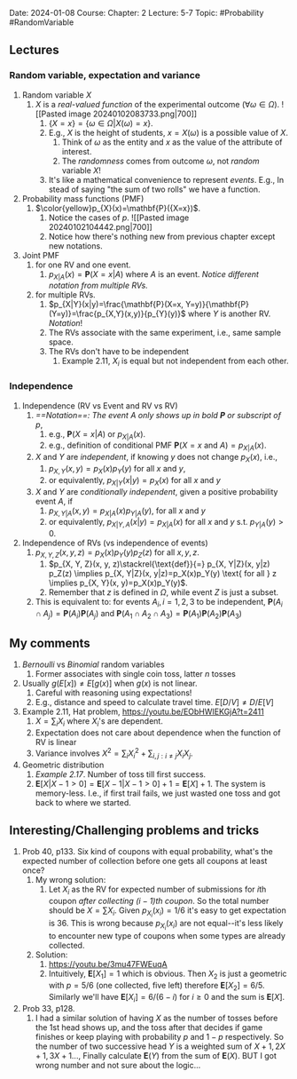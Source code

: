 Date: 2024-01-08
Course:
Chapter: 2
Lecture: 5-7
Topic: #Probability #RandomVariable 

## Lectures
### Random variable, expectation and variance
1. Random variable $X$
	1. $X$ is a *real-valued function* of the experimental outcome ($\forall \omega \in \Omega$). ![[Pasted image 20240102083733.png|700]]
		1. $\{X=x\} = \{\omega \in \Omega | X(\omega)=x\}$.
		2. E.g., $X$ is the height of students, $x=X(\omega)$ is a possible value of $X$.
			1. Think of $\omega$ as the entity and $x$ as the value of the attribute of interest.
			2. The *randomness* comes from outcome $\omega$, not *random* variable $X$!
		3. It's like a mathematical convenience to represent *events*. E.g., In stead of saying "the sum of two rolls" we have a function.
2. Probability mass functions (PMF)
	1. $\color{yellow}p_{X}(x)=\mathbf{P}({X=x})$. 
		1. Notice the cases of *p*. ![[Pasted image 20240102104442.png|700]]
		2. Notice how there's nothing new from previous chapter except new notations.
3. Joint PMF
	1. for one RV and one event.
		1. $p_{X|A}(x)=\mathbf{P}(X=x|A)$ where $A$ is an event. *Notice different notation from multiple RVs.*
	2. for multiple RVs.
		1. $p_{X|Y}(x|y)=\frac{\mathbf{P}(X=x, Y=y)}{\mathbf{P}(Y=y)}=\frac{p_{X,Y}(x,y)}{p_{Y}(y)}$ where $Y$ is another RV. *Notation*!
		2. The RVs associate with the same experiment, i.e., same sample space.
		3. The RVs don't have to be independent
			1. Example 2.11, $X_i$ is equal but not independent from each other.
### Independence
1. Independence  (RV vs Event and RV vs RV)
	1. *==Notation==: The event $A$ only shows up in bold $\mathbf{P}$ or subscript of $p$*, 
		1. e.g., $\mathbf{P}(X=x|A)$ or $p_{X|A}(x)$.  
		2. e.g., definition of conditional PMF $\mathbf{P}(X=x \text{ and } A)=p_{X|A}(x)$.
	2. $X$ and $Y$ are *independent*, if knowing $y$ does not change $p_X(x)$, i.e.,
		1. $p_{X, Y}(x, y)=p_{X}(x) p_{Y}(y)$ for all $x$ and $y$, 
		2. or equivalently,  $p_{X|Y}(x|y)=p_{X}(x)$  for all $x$ and $y$
	3. $X$ and $Y$ are *conditionally independent*, given a positive probability event $A$, if
		1. $p_{X, Y|A}(x, y)=p_{X|A}(x) p_{Y|A}(y)$,  for all $x$ and $y$
		2. or equivalently, $p_{X|Y,A}(x|y)=p_{X|A}(x)$  for all $x$ and $y$ s.t. $p_{Y|A}(y)>0$.
2. Independence of RVs (vs independence of events)
	1. $p_{X, Y, Z}(x, y, z)=p_X(x) p_Y(y) p_Z(z)$ for all $x, y, z$. 
		1. $p_{X, Y, Z}(x, y, z)\stackrel{\text{def}}{=} p_{X, Y|Z}(x, y|z) p_Z(z) \implies p_{X, Y|Z}(x, y|z)=p_X(x)p_Y(y) \text{ for all } z \implies p_{X, Y}(x, y)=p_X(x)p_Y(y)$. 
		2. Remember that $z$ is defined in $\Omega$, while event $Z$ is just a subset.
	2. This is equivalent to: for events $A_{i}, i =1, 2, 3$ to be independent, $\textbf{P}(A_i\cap A_j)=\textbf{P}(A_i) \textbf{P}(A_j)$ and $\textbf{P}(A_1\cap A_2\cap A_3)=\textbf{P}(A_1) \textbf{P}(A_2) \textbf{P}(A_3)$

## My comments
1. *Bernoulli* vs *Binomial* random variables
	1. Former associates with single coin toss, latter $n$ tosses
2. Usually $g(E[x])\neq E[g(x)]$ when $g(x)$ is not linear. 
	1. Careful with reasoning using expectations!
	2. E.g., distance and speed to calculate travel time. $E[D/V]\neq D/E[V]$
3. Example 2.11, Hat problem, https://youtu.be/EObHWIEKGjA?t=2411
	1. $X=\sum_i X_i$ where $X_i$'s are dependent.
	2. Expectation does not care about dependence when the function of RV is linear
	3. Variance involves $X^2 = \sum_i X_i^2 + \sum_{i, j:i\neq j} X_i X_j$.
4. Geometric distribution
	1. *Example 2.17*. Number of toss till first success.
	2. $\mathbf{E}[X|X-1>0]=\mathbf{E}[X-1|X-1>0]+1=\mathbf{E}[X]+1$. The system is memory-less. I.e., if first trail fails, we just wasted one toss and got back to where we started.

 
## Interesting/Challenging problems and tricks
1. Prob 40, p133. Six kind of coupons with equal probability, what's the expected number of collection before one gets all coupons at least once? 
	1. My wrong solution:
		1. Let $X_i$ as the RV for expected number of submissions for $i$th coupon *after collecting $(i-1)$th coupon*. So the total number should be $X=\sum X_i$. Given $p_{X_i}(x_i)=1/6$ it's easy to get expectation is 36. This is wrong because $p_{X_i}(x_i)$ are not equal--it's less likely to encounter new type of coupons when some types are already collected.
	2. Solution: 
		1. https://youtu.be/3mu47FWEuqA
		2. Intuitively, $\mathbf{E}[X_1]=1$ which is obvious. Then $X_2$ is just a geometric with $p=5/6$ (one collected, five left) therefore $\mathbf{E}[X_2]=6/5$. Similarly we'll have $\mathbf{E}[X_i]=6/(6-i) \text{ for } i \ge 0$ and the sum is $\mathbf{E}[X]$.
2. Prob 33, p128. 
	1. I had a similar solution of having $X$ as the number of tosses before the 1st head shows up, and the toss after that decides if game finishes or keep playing with probability $p$ and $1-p$ respectively. So the number of two successive head $Y$ is a weighted sum of $X+1, 2X+1, 3X+1...$, Finally calculate $\mathbf{E}(Y)$ from the sum of $\mathbf{E}(X)$. BUT I got wrong number and not sure about the logic...